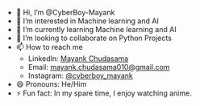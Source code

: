 - 👋 Hi, I’m @CyberBoy-Mayank
- 👀 I’m interested in Machine learning and AI
- 🌱 I’m currently learning Machine learning and AI
- 💞️ I’m looking to collaborate on Python Projects
- 📫 How to reach me
  - LinkedIn: [Mayank Chudasama](https://www.linkedin.com/in/mayank-chudasama-127b53318?utm_source=share&utm_campaign=share_via&utm_content=profile&utm_medium=android_app)
  - Email: mayank.chudasama010@gmail.com
  - Instagram: [@cyberboy_mayank](https://www.instagram.com/cyberboy_mayank)
- 😄 Pronouns: He/Him
- ⚡ Fun fact: In my spare time, I enjoy watching anime.

<!---
CyberBoy-Mayank/CyberBoy-Mayank is a ✨ special ✨ repository because its `README.md` (this file) appears on your GitHub profile.
You can click the Preview link to take a look at your changes.
--->

